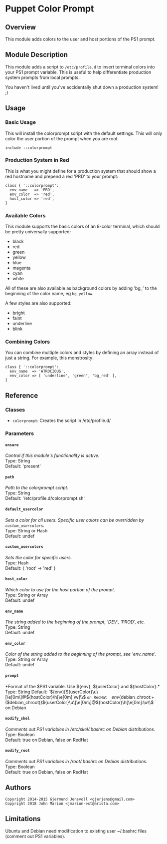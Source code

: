 # Puppet Color Prompt #

## Overview ##

This module adds colors to the user and host portions of the PS1 prompt.

## Module Description ##

This module adds a script to `/etc/profile.d` to insert terminal colors into
your PS1 prompt variable. This is useful to help differentiate production
system prompts from local prompts.

You haven't lived until you've accidentally shut down a production system! ;)

## Usage ##

### Basic Usage ###

This will install the colorprompt script with the default settings. This will
only color the user portion of the prompt when you are root.

```puppet
include ::colorprompt
```

### Production System in Red ###

This is what you might define for a production system that should show a red
hostname and prepend a red 'PRD' to your prompt:

```puppet
class { '::colorprompt':
  env_name   => 'PRD',
  env_color  => 'red',
  host_color => 'red',
}
```

### Available Colors ###

This module supports the basic colors of an 8-color terminal, which should be
pretty universally supported:

* black
* red
* green
* yellow
* blue
* magenta
* cyan
* white

All of these are also available as background colors by adding 'bg_' to the
beginning of the color name, eg `bg_yellow`.

A few styles are also supported:

* bright
* faint
* underline
* blink

### Combining Colors ###

You can combine multiple colors and styles by defining an array instead of
just a string. For example, this monstrosity:

```puppet
class { '::colorprompt':
  env_name  => 'ATROCIOUS',
  env_color => [ 'underline', 'green', 'bg_red' ],
}
```

## Reference ##

### Classes ###

* `colorprompt`: Creates the script in /etc/profile.d/

### Parameters ###

#### `ensure` ####

*Control if this module's functionality is active.*  
Type: String  
Default: 'present'

#### `path` ####

*Path to the colorprompt script.*  
Type: String  
Default: '/etc/profile.d/colorprompt.sh'

#### `default_usercolor` ####
*Sets a color for all users. Specific user colors can be overridden
by `custom_usercolors`.*  
Type: String or Hash  
Default: undef

#### `custom_usercolors` ####
*Sets the color for specific users.*  
Type: Hash  
Default: { 'root' => 'red' }

#### `host_color` ####
*Which color to use for the host portion of the prompt.*  
Type: String or Array  
Default: undef

#### `env_name` ####
*The string added to the beginning of the prompt, 'DEV', 'PROD', etc.*  
Type: String  
Default: undef

#### `env_color` ####
*Color of the string added to the beginning of the prompt, see 'env_name'.*  
Type: String or Array  
Default: undef

#### `prompt` ####
*Format of the $PS1 variable. Use ${env}, ${userColor} and ${hostColor}.*  
Type: String  
Default:  
`${env}[${userColor}\u\[\e[0m\]@${hostColor}\h\[\e[0m\] \w]\\\\$ ` on RedHat  
`${env}${debian_chroot:+($debian_chroot)}${userColor}\u\[\e[0m\]@${hostColor}\h\[\e[0m\]:\w\\\\$ ` on Debian

#### `modify_skel` ####
*Comments out PS1 variables in /etc/skel/.bashrc on Debian distributions.*  
Type: Boolean  
Default: true on Debian, false on RedHat

#### `modify_root` ####
*Comments out PS1 variables in /root/.bashrc on Debian distributions.*  
Type: Boolean  
Default: true on Debian, false on RedHat

## Authors ##

```plaintext
Copyright 2014-2015 Gjermund Jensvoll <gjerjens@gmail.com>
Copyright 2018 John Marion <jmarion-ext@arista.com>
```

## Limitations ##

Ubuntu and Debian need modification to existing user ~/.bashrc files (comment
out PS1 variables).
